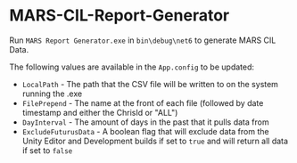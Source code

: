# MARS-CIL-Report-Generator

Run `MARS Report Generator.exe` in `bin\debug\net6` to generate MARS CIL Data.

The following values are available in the `App.config` to be updated:

  * `LocalPath` - The path that the CSV file will be written to on the system running the .exe
  * `FilePrepend` - The name at the front of each file (followed by date timestamp and either the ChrisId or "ALL")
  * `DayInterval` - The amount of days in the past that it pulls data from
  * `ExcludeFuturusData` - A boolean flag that will exclude data from the Unity Editor and Development builds if set to `true` and will return all data if set to `false`
